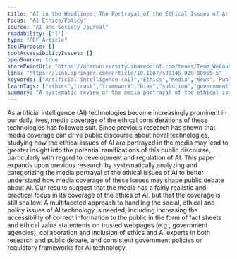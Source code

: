 ```yaml
---
title: "AI in the Headlines: The Portrayal of the Ethical Issues of Artificial Intelligence in the Media"
focus: "AI Ethics/Policy"
source: "AI and Society Journal"
readability: ["I"]
type: "PDF Article"
toolPurpose: []
toolAccessibilityIssues: []
openSource: true
sharePointUrl: "https://ocaduniversity.sharepoint.com/teams/Team_WeCount/Shared%20Documents/Resources%20and%20Tools/Literature%20(curated)/AI%20In%20The%20Headlines-%20The%20Portrayal%20Of%20ethical%20issues%20of%20AI%20in%20the%20media.pdf"
link: "https://link.springer.com/article/10.1007/s00146-020-00965-5"
keywords: ["Artificial intelligence (AI)","Ethics","Media","News","Public discourse","Public policy"]
learnTags: ["ethics","trust","framework","bias","solution","government"]
summary: "A systematic review of the media portrayal of the ethical issues of AI that aims to better understand how media coverage of these issues may shape public debate about AI.  "
---
```

As artificial intelligence (AI) technologies become increasingly prominent in our daily lives, media coverage of the ethical considerations of these technologies has followed suit. Since previous research has shown that media coverage can drive public discourse about novel technologies, studying how the ethical issues of AI are portrayed in the media may lead to greater insight into the potential ramifications of this public discourse, particularly with regard to development and regulation of AI. This paper expands upon previous research by systematically analyzing and categorizing the media portrayal of the ethical issues of AI to better understand how media coverage of these issues may shape public debate about AI. Our results suggest that the media has a fairly realistic and practical focus in its coverage of the ethics of AI, but that the coverage is still shallow. A multifaceted approach to handling the social, ethical and policy issues of AI technology is needed, including increasing the accessibility of correct information to the public in the form of fact sheets and ethical value statements on trusted webpages (e.g., government agencies), collaboration and inclusion of ethics and AI experts in both research and public debate, and consistent government policies or regulatory frameworks for AI technology.
